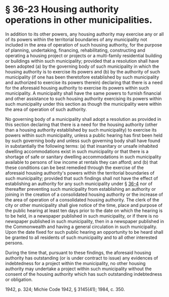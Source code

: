 # § 36-23 Housing authority operations in other municipalities.

<p>In addition to its other powers, any housing authority may exercise any or all of its powers within the territorial boundaries of any municipality not included in the area of operation of such housing authority, for the purpose of planning, undertaking, financing, rehabilitating, constructing and operating a housing project or projects or a multi-family residential building or buildings within such municipality; provided that a resolution shall have been adopted (a) by the governing body of such municipality in which the housing authority is to exercise its powers and (b) by the authority of such municipality (if one has been theretofore established by such municipality and authorized to exercise its powers therein) declaring that there is a need for the aforesaid housing authority to exercise its powers within such municipality. A municipality shall have the same powers to furnish financial and other assistance to such housing authority exercising its powers within such municipality under this section as though the municipality were within the area of operation of such authority.</p><p>No governing body of a municipality shall adopt a resolution as provided in this section declaring that there is a need for the housing authority (other than a housing authority established by such municipality) to exercise its powers within such municipality, unless a public hearing has first been held by such governing body and unless such governing body shall have found in substantially the following terms: (a) that insanitary or unsafe inhabited dwelling accommodations exist in such municipality or that there is a shortage of safe or sanitary dwelling accommodations in such municipality available to persons of low income at rentals they can afford; and (b) that these conditions can be best remedied through the exercise of the aforesaid housing authority's powers within the territorial boundaries of such municipality; provided that such findings shall not have the effect of establishing an authority for any such municipality under § <a href='http://law.lis.virginia.gov/vacode/36-4/'>36-4</a> nor of thereafter preventing such municipality from establishing an authority or joining in the creation of a consolidated housing authority or the increase of the area of operation of a consolidated housing authority. The clerk of the city or other municipality shall give notice of the time, place and purpose of the public hearing at least ten days prior to the date on which the hearing is to be held, in a newspaper published in such municipality, or if there is no newspaper published in such municipality, then in a newspaper published in the Commonwealth and having a general circulation in such municipality. Upon the date fixed for such public hearing an opportunity to be heard shall be granted to all residents of such municipality and to all other interested persons.</p><p>During the time that, pursuant to these findings, the aforesaid housing authority has outstanding (or is under contract to issue) any evidences of indebtedness for a project within the municipality, no other housing authority may undertake a project within such municipality without the consent of the housing authority which has such outstanding indebtedness or obligation.</p><p>1942, p. 324; Michie Code 1942, § 3145(41); 1984, c. 350.</p>